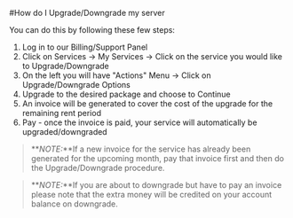 #How do I Upgrade/Downgrade my server

You can do this by following these few steps:

1.  Log in to our Billing/Support Panel
2.  Click on Services → My Services → Click on the service you would like to Upgrade/Downgrade
3.  On the left you will have "Actions" Menu → Click on Upgrade/Downgrade Options
4.  Upgrade to the desired package and choose to Continue
5.  An invoice will be generated to cover the cost of the upgrade for the remaining rent period
6.  Pay - once the invoice is paid, your service will automatically be upgraded/downgraded

  

> **_NOTE:_**If a new invoice for the service has already been generated for the upcoming month, pay that invoice first and then do the Upgrade/Downgrade procedure.

> **_NOTE:_**If you are about to downgrade but have to pay an invoice please note that the extra money will be credited on your account balance on downgrade.